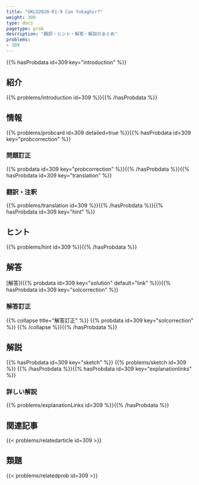```yaml
---
title: "UKLO2020-R1-9 Can Yukaghir?"
weight: 309
type: docs
pagetype: prob
description: "翻訳・ヒント・解答・解説のまとめ"
problems: 
- 309
---
```


{{% hasProbdata id=309 key="introduction" %}}

## 紹介

{{% problems/introduction id=309 %}}{{% /hasProbdata %}}

## 情報

{{% problems/probcard id=309 detailed=true %}}{{% hasProbdata id=309 key="probcorrection" %}}

### 問題訂正

{{% probdata id=309 key="probcorrection" %}}{{% /hasProbdata %}}{{% hasProbdata id=309 key="translation" %}}

### 翻訳・注釈

{{% problems/translation id=309 %}}{{% /hasProbdata %}}{{% hasProbdata id=309 key="hint" %}}

## ヒント

{{% problems/hint id=309 %}}{{% /hasProbdata %}}

## 解答

[解答]({{% probdata id=309 key="solution" default="link" %}}){{% hasProbdata id=309 key="solcorrection" %}}

### 解答訂正

{{% collapse title="解答訂正" %}}
{{% probdata id=309 key="solcorrection" %}}
{{% /collapse %}}{{% /hasProbdata %}}

## 解説

{{% hasProbdata id=309 key="sketch" %}}
{{% problems/sketch id=309 %}}
{{% /hasProbdata %}}{{% hasProbdata id=309 key="explanationlinks" %}}

### 詳しい解説

{{% problems/explanationLinks id=309 %}}{{% /hasProbdata %}}

## 関連記事

{{< problems/relatedarticle id=309 >}}

## 類題

{{< problems/relatedprob id=309 >}}
